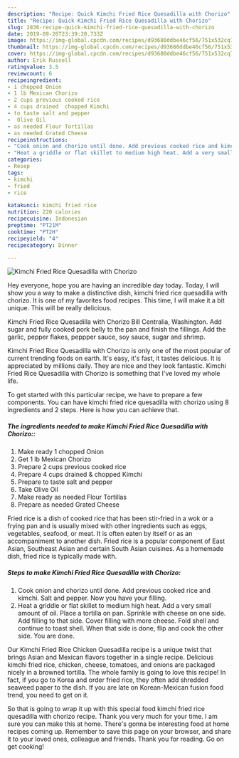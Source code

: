 ```yaml
---
description: "Recipe: Quick Kimchi Fried Rice Quesadilla with Chorizo"
title: "Recipe: Quick Kimchi Fried Rice Quesadilla with Chorizo"
slug: 2836-recipe-quick-kimchi-fried-rice-quesadilla-with-chorizo
date: 2019-09-26T23:39:20.733Z
image: https://img-global.cpcdn.com/recipes/d93680ddbe46cf56/751x532cq70/kimchi-fried-rice-quesadilla-with-chorizo-recipe-main-photo.jpg
thumbnail: https://img-global.cpcdn.com/recipes/d93680ddbe46cf56/751x532cq70/kimchi-fried-rice-quesadilla-with-chorizo-recipe-main-photo.jpg
cover: https://img-global.cpcdn.com/recipes/d93680ddbe46cf56/751x532cq70/kimchi-fried-rice-quesadilla-with-chorizo-recipe-main-photo.jpg
author: Erik Russell
ratingvalue: 3.5
reviewcount: 6
recipeingredient:
- 1 chopped Onion
- 1 lb Mexican Chorizo
- 2 cups previous cooked rice
- 4 cups drained  chopped Kimchi
- to taste salt and pepper
-  Olive Oil
- as needed Flour Tortillas
- as needed Grated Cheese
recipeinstructions:
- "Cook onion and chorizo until done. Add previous cooked rice and kimchi. Salt and pepper. Now you have your filling."
- "Heat a griddle or flat skillet to medium high heat. Add a very small amount of oil. Place a tortilla on pan. Sprinkle with cheese on one side. Add filling to that side. Cover filling with more cheese. Fold shell and continue to toast shell. When that side is done, flip and cook the other side. You are done."
categories:
- Resep
tags:
- kimchi
- fried
- rice

katakunci: kimchi fried rice
nutrition: 220 calories
recipecuisine: Indonesian
preptime: "PT21M"
cooktime: "PT2H"
recipeyield: "4"
recipecategory: Dinner

---
```



![Kimchi Fried Rice Quesadilla with Chorizo](https://img-global.cpcdn.com/recipes/d93680ddbe46cf56/751x532cq70/kimchi-fried-rice-quesadilla-with-chorizo-recipe-main-photo.jpg)

Hey everyone, hope you are having an incredible day today. Today, I will show you a way to make a distinctive dish, kimchi fried rice quesadilla with chorizo. It is one of my favorites food recipes. This time, I will make it a bit unique. This will be really delicious.

Kimchi Fried Rice Quesadilla with Chorizo Bill Centralia, Washington. Add sugar and fully cooked pork belly to the pan and finish the fillings. Add the garlic, pepper flakes, peppper sauce, soy sauce, sugar and shrimp.

Kimchi Fried Rice Quesadilla with Chorizo is only one of the most popular of current trending foods on earth. It's easy, it's fast, it tastes delicious. It is appreciated by millions daily. They are nice and they look fantastic. Kimchi Fried Rice Quesadilla with Chorizo is something that I've loved my whole life.


To get started with this particular recipe, we have to prepare a few components. You can have kimchi fried rice quesadilla with chorizo using 8 ingredients and 2 steps. Here is how you can achieve that.

##### The ingredients needed to make Kimchi Fried Rice Quesadilla with Chorizo::

1. Make ready 1 chopped Onion
1. Get 1 lb Mexican Chorizo
1. Prepare 2 cups previous cooked rice
1. Prepare 4 cups drained &amp; chopped Kimchi
1. Prepare to taste salt and pepper
1. Take  Olive Oil
1. Make ready as needed Flour Tortillas
1. Prepare as needed Grated Cheese


Fried rice is a dish of cooked rice that has been stir-fried in a wok or a frying pan and is usually mixed with other ingredients such as eggs, vegetables, seafood, or meat. It is often eaten by itself or as an accompaniment to another dish. Fried rice is a popular component of East Asian, Southeast Asian and certain South Asian cuisines. As a homemade dish, fried rice is typically made with. 

##### Steps to make Kimchi Fried Rice Quesadilla with Chorizo:

1. Cook onion and chorizo until done. Add previous cooked rice and kimchi. Salt and pepper. Now you have your filling.
1. Heat a griddle or flat skillet to medium high heat. Add a very small amount of oil. Place a tortilla on pan. Sprinkle with cheese on one side. Add filling to that side. Cover filling with more cheese. Fold shell and continue to toast shell. When that side is done, flip and cook the other side. You are done.


Our Kimchi Fried Rice Chicken Quesadilla recipe is a unique twist that brings Asian and Mexican flavors together in a single recipe. Delicious kimchi fried rice, chicken, cheese, tomatoes, and onions are packaged nicely in a browned tortilla. The whole family is going to love this recipe! In fact, if you go to Korea and order fried rice, they often add shredded seaweed paper to the dish. If you are late on Korean-Mexican fusion food trend, you need to get on it. 

So that is going to wrap it up with this special food kimchi fried rice quesadilla with chorizo recipe. Thank you very much for your time. I am sure you can make this at home. There's gonna be interesting food at home recipes coming up. Remember to save this page on your browser, and share it to your loved ones, colleague and friends. Thank you for reading. Go on get cooking!
